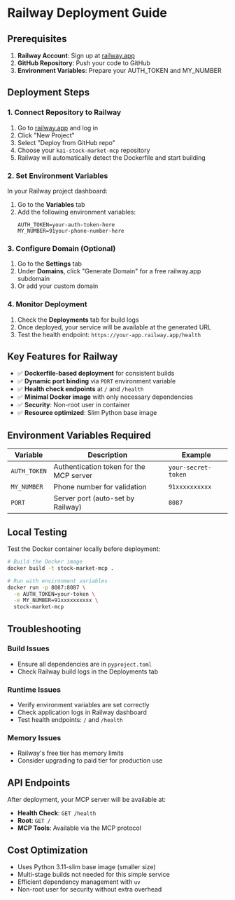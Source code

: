 # Railway Deployment Guide

## Prerequisites

1. **Railway Account**: Sign up at [railway.app](https://railway.app)
2. **GitHub Repository**: Push your code to GitHub
3. **Environment Variables**: Prepare your AUTH_TOKEN and MY_NUMBER

## Deployment Steps

### 1. Connect Repository to Railway

1. Go to [railway.app](https://railway.app) and log in
2. Click "New Project"
3. Select "Deploy from GitHub repo"
4. Choose your `kai-stock-market-mcp` repository
5. Railway will automatically detect the Dockerfile and start building

### 2. Set Environment Variables

In your Railway project dashboard:

1. Go to the **Variables** tab
2. Add the following environment variables:
   ```
   AUTH_TOKEN=your-auth-token-here
   MY_NUMBER=91your-phone-number-here
   ```

### 3. Configure Domain (Optional)

1. Go to the **Settings** tab
2. Under **Domains**, click "Generate Domain" for a free railway.app subdomain
3. Or add your custom domain

### 4. Monitor Deployment

1. Check the **Deployments** tab for build logs
2. Once deployed, your service will be available at the generated URL
3. Test the health endpoint: `https://your-app.railway.app/health`

## Key Features for Railway

- ✅ **Dockerfile-based deployment** for consistent builds
- ✅ **Dynamic port binding** via `PORT` environment variable
- ✅ **Health check endpoints** at `/` and `/health`
- ✅ **Minimal Docker image** with only necessary dependencies
- ✅ **Security**: Non-root user in container
- ✅ **Resource optimized**: Slim Python base image

## Environment Variables Required

| Variable | Description | Example |
|----------|-------------|---------|
| `AUTH_TOKEN` | Authentication token for the MCP server | `your-secret-token` |
| `MY_NUMBER` | Phone number for validation | `91xxxxxxxxxx` |
| `PORT` | Server port (auto-set by Railway) | `8087` |

## Local Testing

Test the Docker container locally before deployment:

```bash
# Build the Docker image
docker build -t stock-market-mcp .

# Run with environment variables
docker run -p 8087:8087 \
  -e AUTH_TOKEN=your-token \
  -e MY_NUMBER=91xxxxxxxxxx \
  stock-market-mcp
```

## Troubleshooting

### Build Issues
- Ensure all dependencies are in `pyproject.toml`
- Check Railway build logs in the Deployments tab

### Runtime Issues
- Verify environment variables are set correctly
- Check application logs in Railway dashboard
- Test health endpoints: `/` and `/health`

### Memory Issues
- Railway's free tier has memory limits
- Consider upgrading to paid tier for production use

## API Endpoints

After deployment, your MCP server will be available at:

- **Health Check**: `GET /health`
- **Root**: `GET /`
- **MCP Tools**: Available via the MCP protocol

## Cost Optimization

- Uses Python 3.11-slim base image (smaller size)
- Multi-stage builds not needed for this simple service
- Efficient dependency management with `uv`
- Non-root user for security without extra overhead
